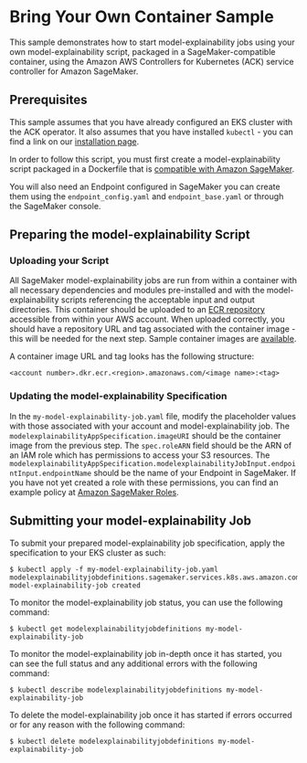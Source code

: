 # Bring Your Own Container Sample

This sample demonstrates how to start model-explainability jobs using your own model-explainability script, packaged in a SageMaker-compatible container, using the Amazon AWS Controllers for Kubernetes (ACK) service controller for Amazon SageMaker.                     

## Prerequisites

This sample assumes that you have already configured an EKS cluster with the ACK operator. It also assumes that you have installed `kubectl` - you can find a link on our [installation page](TODO).

In order to follow this script, you must first create a model-explainability script packaged in a Dockerfile that is [compatible with Amazon SageMaker](https://docs.aws.amazon.com/sagemaker/latest/dg/amazon-sagemaker-containers.html).

You will also need an Endpoint configured in SageMaker you can create them using the `endpoint_config.yaml` and `endpoint_base.yaml` or through the SageMaker console.

## Preparing the model-explainability Script

### Uploading your Script

All SageMaker model-explainability jobs are run from within a container with all necessary dependencies and modules pre-installed and with the model-explainability scripts referencing the acceptable input and output directories. This container should be uploaded to an [ECR repository](https://aws.amazon.com/ecr/) accessible from within your AWS account. When uploaded correctly, you should have a repository URL and tag associated with the container image - this will be needed for the next step. Sample container images are [available](https://docs.aws.amazon.com/sagemaker/latest/dg/ecr-us-west-2.html).


A container image URL and tag looks has the following structure:
```
<account number>.dkr.ecr.<region>.amazonaws.com/<image name>:<tag>
```

### Updating the model-explainability Specification

In the `my-model-explainability-job.yaml` file, modify the placeholder values with those associated with your account and model-explainability job. The `modelexplainabilityAppSpecification.imageURI` should be the container image from the previous step. The `spec.roleARN` field should be the ARN of an IAM role which has permissions to access your S3 resources. The `modelexplainabilityAppSpecification.modelexplainabilityJobInput.endpointInput.endpointName` should be the name of your Endpoint in SageMaker. If you have not yet created a role with these permissions, you can find an example policy at [Amazon SageMaker Roles](https://docs.aws.amazon.com/sagemaker/latest/dg/sagemaker-roles.html#sagemaker-roles-createmodel-explainabilityjob-perms).

## Submitting your model-explainability Job

To submit your prepared model-explainability job specification, apply the specification to your EKS cluster as such:
```
$ kubectl apply -f my-model-explainability-job.yaml
modelexplainabilityjobdefinitions.sagemaker.services.k8s.aws.amazon.com/my-model-explainability-job created
```

To monitor the model-explainability job status, you can use the following command:
```
$ kubectl get modelexplainabilityjobdefinitions my-model-explainability-job
```

To monitor the model-explainability job in-depth once it has started, you can see the full status and any additional errors with the following command:
```
$ kubectl describe modelexplainabilityjobdefinitions my-model-explainability-job
```

To delete the model-explainability job once it has started if errors occurred or for any reason with the following command:
```
$ kubectl delete modelexplainabilityjobdefinitions my-model-explainability-job
```
